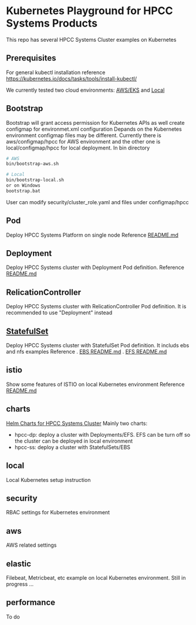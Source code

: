 # Kubernetes Playground for HPCC Systems Products

This repo has several HPCC Systems Cluster examples on Kubernetes


## Prerequisites

For general kubectl installation reference https://kubernetes.io/docs/tasks/tools/install-kubectl/

We currently tested two cloud environments: [AWS/EKS](./aws/EKS/README.md) and [Local](./local/README.md)


## Bootstrap
Bootstrap will grant access permission for Kubernetes APIs as well create configmap for environmet.xml configuration
Depands on the Kubernetes environment configmap files may be different. Currently there is aws/configmap/hpcc for AWS environment and the other one is local/configmap/hpcc for local deployment.
In bin directory
```sh
# AWS
bin/bootstrap-aws.sh

# Local
bin/bootstrap-local.sh
or on Windows
bootstrap.bat
```
User can modify security/cluster_role.yaml and files under configmap/hpcc

## Pod
Deploy HPCC Systems Platform on single node
Reference [README.md](Pod/README.md)

## Deployment
Deploy HPCC Systems cluster with Deployment Pod definition.
Reference [README.md](Deployment/dp-1/README.md)

## RelicationController
Deploy HPCC Systems cluster with RelicationController Pod definition.
It is recommended to use "Deployment" instead

## [StatefulSet](StatefulSet/README.md)
Deploy HPCC Systems cluster with StatefulSet Pod definition.
It includs ebs and nfs examples
Reference
  . [EBS README.md](StatefulSet/ebs/ebs-1/README.md)
  . [EFS README.md](StatefulSet/efs/efs-1/README.md)

## istio
Show some features of ISTIO on local Kubernetes environment
Reference [README.md](istio/demo/README.md)

## charts

[Helm Charts for HPCC Systems Cluster](charts/README.md)
Mainly two charts:
- hpcc-dp: deploy a cluster with Deployments/EFS.  EFS can be turn off so the cluster can be deployed in local environment
- hpcc-ss: deploy a cluster with StatefulSets/EBS


## local
Local Kubernetes setup instruction

## security
RBAC settings for Kubernetes environment

## aws
AWS related settings

## elastic
Filebeat, Metricbeat, etc example on local Kubernetes environment.
Still in progress ...

## performance
To do
